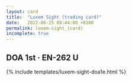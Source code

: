 ```yaml
---
layout: card
title:  "Luxem Sight (trading card)"
date:   2022-06-25 08:44:00 +0100
permalink: luxem-sight_(card)
incomplete: true
---
```


## DOA 1st &middot; EN-262 U

{% include templates/luxem-sight-doa1e.html %}